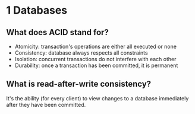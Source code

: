 # 1 Databases

## What does ACID stand for?

- Atomicity: transaction's operations are either all executed or none
- Consistency: database always respects all constraints
- Isolation: concurrent transactions do not interfere with each other
- Durability: once a transaction has been committed, it is permanent

## What is read-after-write consistency?

It's the ability (for every client) to view changes to a database immediately after they have been committed.
